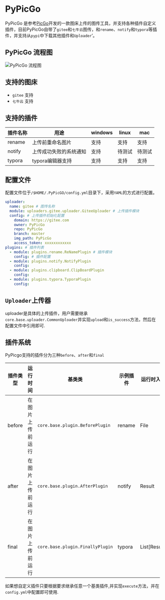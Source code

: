# PyPicGo

PyPicGo 是参考[PicGo](https://github.com/PicGo/PicGo-Core)开发的一款图床上传的图传工具，并支持各种插件自定义插件，目前PyPicGo自带了`gitee`和`七牛云`图传，和`rename`、`notify`和`typora`等插件，并支持从`pypi`中下载其他插件和`Uploader`’。

## PyPicGo 流程图

![PyPicGo 流程图](https://gitee.com/Ranger313/pbed/raw/master/img/ce9da59dc0436393cd8cca6b66a14f7d-image-20210811084828473-07add3.png)

## 支持的图床

- `gitee` 支持
- `七牛云` 支持

## 支持的插件

|插件名称|用途|windows|linux|mac|
|--|--|--|--|--|
|rename|上传前重命名图片|支持|支持|支持|
|notify|上传成功失败的系统通知|支持|待测试|待测试|
|typora|typora编辑器支持|支持|支持|支持|

## 配置文件

配置文件位于`/$HOME/.PyPicGO/config.yml`目录下，采用`YAML`的方式进行配置。

```yaml
uploader:
  name: gitee # 图传名称
  module: uploaders.gitee.uploader.GiteeUploader # 上传插件模块
  config: # 上传插件初始化配置
    domain: https://gitee.com
    owner: PyPicGo
    repo: PyPicGo
    branch: master
    img_path: PyPicGo
    access_token: xxxxxxxxxxxx
plugins: # 插件列表
  - module: plugins.rename.ReNamePlugin # 插件模块
    config: # 插件配置
  - module: plugins.notify.NotifyPlugin
    config:
  - module: plugins.clipboard.ClipBoardPlugin
    config:
  - module: plugins.typora.TyporaPlugin
    config:
```

## `Uploader`上传器

uploader是具体的上传插件，用户需要继承`core.base.uploader.CommonUploader`并实现`upload`和`is_success`方法，然后在配置文件中引用即可.

## 插件系统

PyPicgo支持的插件分为三种`before`、`after`和`final`

|插件类型|运行时间|基类类|示例插件|运行时入参|
|--|--|--|--|--|
|before|在图片上传前运行|`core.base.plugin.BeforePlugin`|rename|File|
|after|在图片上传前运行|`core.base.plugin.AfterPlugin`|notify|Result|
|final|在图片上传前运行|`core.base.plugin.FinallyPlugin`|typora|List[Result]|

如果想自定义插件只要根据要求继承任意一个基类插件,并实现`execute`方法，并在`config.yml`中配置即可使用.